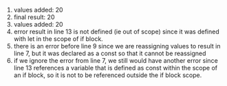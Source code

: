 1. values added: 20
2. final result: 20
3. values added: 20
4. error result in line 13 is not defined (ie out of scope) since it was defined with let in the scope of if block.
5. there is an error before line 9 since we are reassigning values to result in line 7, but it was declared as a const so that it cannot be reassigned
6. if we ignore the error from line 7, we still would have another error since line 13 references a variable that is defined as const within the scope of an if block, so it is not to be referenced outside the if block scope.